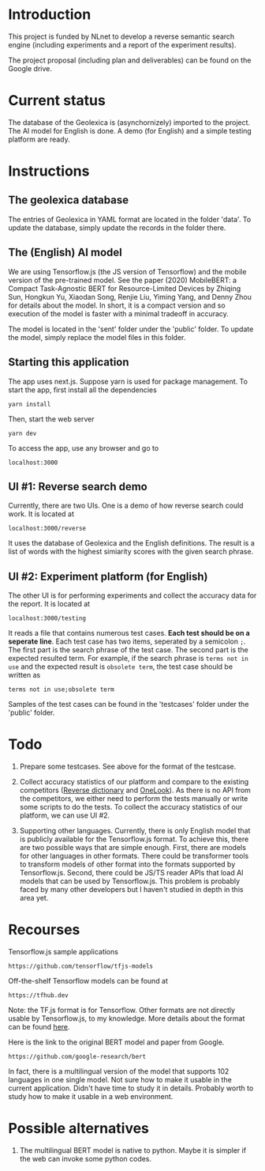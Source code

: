 # Introduction

This project is funded by NLnet to develop a reverse semantic search engine (including experiments and a report of the experiment results).

The project proposal (including plan and deliverables) can be found on the Google drive.

# Current status

The database of the Geolexica is (asynchornizely) imported to the project. The AI model for English is done. A demo (for English) and a simple testing platform are ready.

# Instructions

## The geolexica database

The entries of Geolexica in YAML format are located in the folder 'data'. To update the database, simply update the records in the folder there.

## The (English) AI model

We are using Tensorflow.js (the JS version of Tensorflow) and the mobile version of the pre-trained model. See the paper (2020) MobileBERT: a Compact Task-Agnostic BERT for Resource-Limited Devices by Zhiqing Sun, Hongkun Yu, Xiaodan Song, Renjie Liu, Yiming Yang, and Denny Zhou for details about the model. In short, it is a compact version and so execution of the model is faster with a minimal tradeoff in accuracy.

The model is located in the 'sent' folder under the 'public' folder. To update the model, simply replace the model files in this folder.

## Starting this application

The app uses next.js. Suppose yarn is used for package management. To start the app, first install all the dependencies

```
yarn install
```

Then, start the web server

```
yarn dev
```

To access the app, use any browser and go to

```
localhost:3000
```

## UI #1: Reverse search demo

Currently, there are two UIs. One is a demo of how reverse search could work. It is located at

```
localhost:3000/reverse
```

It uses the database of Geolexica and the English definitions. The result is a list of words with the highest simiarity scores with the given search phrase.

## UI #2: Experiment platform (for English)

The other UI is for performing experiments and collect the accuracy data for the report. It is located at

```
localhost:3000/testing
```

It reads a file that contains numerous test cases. **Each test should be on a seperate line**. Each test case has two items, seperated by a semicolon ``;``. The first part is the search phrase of the test case. The second part is the expected resulted term. For example, if the search phrase is `terms not in use` and the expected result is `obsolete term`, the test case should be written as

```
terms not in use;obsolete term
```

Samples of the test cases can be found in the 'testcases' folder under the 'public' folder.

# Todo

1. Prepare some testcases. See above for the format of the testcase.

1. Collect accuracy statistics of our platform and compare to the existing competitors ([Reverse dictionary](https://reversedictionary.org/) and [OneLook](https://www.onelook.com/reverse-dictionary.shtml)). As there is no API from the competitors, we either need to perform the tests manually or write some scripts to do the tests. To collect the accuracy statistics of our platform, we can use UI #2.


1. Supporting other languages. Currently, there is only English model that is publicly available for the Tensorflow.js format. To achieve this, there are two possible ways that are simple enough. First, there are models for other languages in other formats. There could be transformer tools to transform models of other format into the formats supported by Tensorflow.js. Second, there could be JS/TS reader APIs that load AI models that can be used by Tensorflow.js. This problem is probably faced by many other developers but I haven't studied in depth in this area yet.

# Recourses

Tensorflow.js sample applications

```
https://github.com/tensorflow/tfjs-models
```

Off-the-shelf Tensorflow models can be found at

```
https://tfhub.dev
```

Note: the TF.js format is for Tensorflow. Other formats are not directly usable by Tensorflow.js, to my knowledge. More details about the format can be found [here](https://www.tensorflow.org/hub/model_formats).


Here is the link to the original BERT model and paper from Google.
```
https://github.com/google-research/bert
```

In fact, there is a multilingual version of the model that supports 102 languages in one single model. Not sure how to make it usable in the current application. Didn't have time to study it in details. Probably worth to study how to make it usable in a web environment.

# Possible alternatives

1. The multilingual BERT model is native to python. Maybe it is simpler if the web can invoke some python codes.